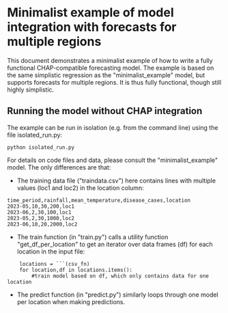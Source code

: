 # Minimalist example of model integration with forecasts for multiple regions

This document demonstrates a minimalist example of how to write a fully functional CHAP-compatible forecasting model. The example is based on the same simplistic regression as the "minimalist_example" model, but supports forecasts for multiple regions. It is thus fully functional, though still highly simplistic.

## Running the model without CHAP integration

The example can be run in isolation (e.g. from the command line) using the file isolated_run.py:

```
python isolated_run.py
```

For details on code files and data, please consult the "minimalist_example" model. The only differences are that:

- The training data file ("traindata.csv") here contains lines with multiple values (loc1 and loc2) in the location column:

```csv
time_period,rainfall,mean_temperature,disease_cases,location
2023-05,10,30,200,loc1
2023-06,2,30,100,loc1
2023-05,2,30,1000,loc2
2023-06,10,20,2000,loc2
```

- The train function (in "train.py") calls a utility function "get_df_per_location" to get an iterator over data frames (df) for each location in the input file:

````csv
    locations = ```(csv_fn)
    for location,df in locations.items():
        #train model based on df, which only contains data for one location
````

- The predict function (in "predict.py") similarly loops through one model per location when making predictions.
